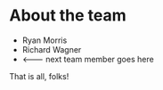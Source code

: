 # About the team

* Ryan Morris
* Richard Wagner
* <--- next team member goes here

That is all, folks!
